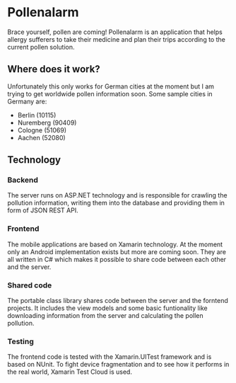 # Pollenalarm
Brace yourself, pollen are coming! Pollenalarm is an application that helps allergy sufferers to take their medicine and plan their trips according to the current pollen solution.

## Where does it work?
Unfortunately this only works for German cities at the moment but I am trying to get worldwide pollen information soon. Some sample cities in Germany are:
- Berlin (10115)
- Nuremberg (90409)
- Cologne (51069)
- Aachen (52080)

## Technology
### Backend
The server runs on ASP.NET technology and is responsible for crawling the pollution information, writing them into the database and providing them in form of JSON REST API.

### Frontend
The mobile applications are based on Xamarin technology. At the moment only an Android implementation exists but more are coming soon. They are all written in C# which makes it possible to share code between each other and the server.

### Shared code
The portable class library shares code between the server and the forntend projects. It includes the view models and some basic funtionality like downloading information from the server and calculating the pollen pollution.

### Testing
The frontend code is tested with the Xamarin.UITest framework and is based on NUnit. To fight device fragmentation and to see how it performs in the real world, Xamarin Test Cloud is used.





